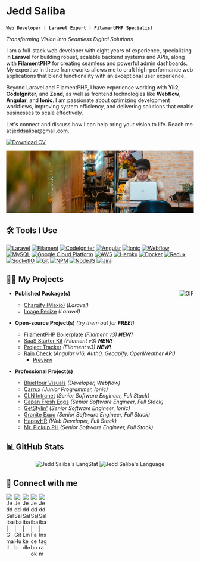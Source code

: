 # Jedd Saliba
**`Web Developer | Laravel Expert | FilamentPHP Specialist`**

*Transforming Vision into Seamless Digital Solutions*

I am a full-stack web developer with eight years of experience, specializing in **Laravel** for building robust, scalable backend systems and APIs, along with **FilamentPHP** for creating seamless and powerful admin dashboards. My expertise in these frameworks allows me to craft high-performance web applications that blend functionality with an exceptional user experience.

Beyond Laravel and FilamentPHP, I have experience working with **Yii2**, **CodeIgniter**, and **Zend**, as well as frontend technologies like **Webflow**, **Angular**, and **Ionic**. I am passionate about optimizing development workflows, improving system efficiency, and delivering solutions that enable businesses to scale effectively.

Let's connect and discuss how I can help bring your vision to life.
Reach me at jeddsaliba@gmail.com.

[![Download CV][resume-icon]][resume-url]

![banner](assets/banner.jpg)

## 🛠️ Tools I Use

[![Laravel][laravel-icon]][laravel-url]
[![Filament][filament-icon]][filament-url]
[![CodeIgniter][codeigniter-icon]][codeigniter-url]
[![Angular][angular-icon]][angular-url]
[![Ionic][ionic-icon]][ionic-url]
[![Webflow][webflow-icon]][webflow-url]
[![MySQL][mysql-icon]][mysql-url]
[![Google Cloud Platform][google-cloud-platform-icon]][google-cloud-platform-url]
[![AWS][aws-icon]][aws-url]
[![Heroku][heroku-icon]][heroku-url]
[![Docker][docker-icon]][docker-url]
[![Redux][redux-icon]][redux-url]
[![SocketIO][socketio-icon]][socketio-url]
[![Git][git-icon]][git-url]
[![NPM][npm-icon]][npm-url]
[![NodeJS][nodejs-icon]][nodejs-url]
[![Jira][jira-icon]][jira-url]

## 👨‍💻 My Projects

<img align="right" alt="GIF" src="https://media.giphy.com/media/v1.Y2lkPTc5MGI3NjExaXgxM2w4b2MwaHRvOTJkd3ZtNW1naGZ5bXJ2eXEwNXl6aXNuZXVmcCZlcD12MV9pbnRlcm5hbF9naWZfYnlfaWQmY3Q9Zw/qgQUggAC3Pfv687qPC/giphy.gif" />

- <b>Published Package(s)</b>
  - [Chargify (Maxio)](https://packagist.org/packages/jscustom/laravel-chargify) *(Laravel)*
  - [Image Resize](https://packagist.org/packages/jscustom/laravel-image-resize) *(Laravel)*

- <b>Open-source Project(s)</b> *(try them out for **FREE!**)*
  - [FilamentPHP Boilerplate](https://github.com/jeddsaliba/filamentphp-boilerplate) *(Filament v3)* ***NEW!***
  - [SaaS Starter Kit](https://github.com/jeddsaliba/saas-starter-kit-demo) *(Filament v3)* ***NEW!***
  - [Project Tracker](https://github.com/jeddsaliba/project-tracker) *(Filament v3)* ***NEW!***
  - [Rain Check](https://github.com/jeddsaliba/angular-rain-check) *(Angular v16, Auth0, Geoapify, OpenWeather API)*
    - [Preview](https://angular-rain-check.vercel.app)

- <b>Professional Project(s)</b>
  - [BlueHour Visuals](https://bluehourvisuals.webflow.io) *(Developer, Webflow)*
  - [Carrux](https://github.com/jeddsaliba/carrux) *(Junior Programmer, Ionic)*
  - [CLN Intranet](https://github.com/jeddsaliba/cln-intranet) *(Senior Software Engineer, Full Stack)*
  - [Gapan Fresh Eggs](https://github.com/jeddsaliba/gapan-fresh-eggs) *(Senior Software Engineer, Full Stack)*
  - [GetStylin'](https://getstylin.com) *(Senior Software Engineer, Ionic)*
  - [Granite Expo](https://github.com/jeddsaliba/granite-expo) *(Senior Software Engineer, Full Stack)*
  - [HappyHR](https://www.happyhr.com) *(Web Developer, Full Stack)*
  - [Mr. Pickup PH](https://github.com/jeddsaliba/mr-pickup-ph) *(Senior Software Engineer, Full Stack)*

## 📊 GitHub Stats

<div align="center">
  <img src="https://github-readme-stats.vercel.app/api?username=jeddsaliba&show_icons=true" alt="Jedd Saliba's LangStat" width="53%" />
  <img src="https://github-readme-stats.vercel.app/api/top-langs?username=jeddsaliba&langs_count=10&show_icons=true&locale=en&layout=compact&theme=light" alt="Jedd Saliba's Language" width="44.74%" />
</div>

## 🤳 Connect with me

[<img align="left" alt="Jedd Saliba | Gmail" width="22px" src="https://cdn.jsdelivr.net/npm/simple-icons@v3/icons/gmail.svg" />][gmail-url]
[<img align="left" alt="Jedd Saliba | GitHub" width="22px" src="https://cdn.jsdelivr.net/npm/simple-icons@v3/icons/github.svg" />][github-url]
[<img align="left" alt="Jedd Saliba | LinkedIn" width="22px" src="https://cdn.jsdelivr.net/npm/simple-icons@v3/icons/linkedin.svg" />][linkedin-url]
[<img align="left" alt="Jedd Saliba | Facebook" width="22px" src="https://cdn.jsdelivr.net/npm/simple-icons@v3/icons/facebook.svg" />][facebook-url]
[<img align="left" alt="Jedd Saliba | Instagram" width="22px" src="https://cdn.jsdelivr.net/npm/simple-icons@v3/icons/instagram.svg" />][instagram-url]

[resume-icon]: https://img.shields.io/badge/Download_CV-232F3E?style=for-the-badge
[resume-url]: https://drive.google.com/file/d/1-2neVZML39X625D8EeC2D-aQGGeuA2MJ/view

[gmail-url]: mailto:jeddsaliba@gmail.com
[github-url]: https://github.com/jeddsaliba
[linkedin-url]: https://www.linkedin.com/in/jeddsaliba
[facebook-url]: https://www.facebook.com/jeddsaliba
[instagram-url]: https://www.instagram.com/jeddsaliba

[laravel-icon]: https://img.shields.io/badge/Laravel-FF2D20?style=for-the-badge&logo=laravel&logoColor=white
[laravel-url]: https://laravel.com
[filament-icon]: https://img.shields.io/badge/Filament-f3b05e?style=for-the-badge&logo=fi&logoColor=black
[filament-url]: https://filamentphp.com
[codeigniter-icon]: https://img.shields.io/badge/CodeIgniter-%23EF4223?style=for-the-badge&logo=codeIgniter&logoColor=white
[codeigniter-url]: https://www.codeigniter.com
[angular-icon]: https://img.shields.io/badge/Angular-DD0031?style=for-the-badge&logo=angular&logoColor=white
[angular-url]: https://angular.io
[ionic-icon]: https://img.shields.io/badge/Ionic-%233880FF?style=for-the-badge&logo=Ionic&logoColor=white
[ionic-url]: https://ionicframework.com
[webflow-icon]: https://img.shields.io/badge/Webflow-146EF5?style=for-the-badge&logo=Webflow&logoColor=white
[webflow-url]: https://webflow.com
[mysql-icon]: https://img.shields.io/badge/MySQL-00000F?style=for-the-badge&logo=mysql&logoColor=white
[mysql-url]: https://www.mysql.com
[google-cloud-platform-icon]: https://img.shields.io/badge/Google_Cloud_Platform-1a73e8?style=for-the-badge&logo=google-cloud&logoColor=white
[google-cloud-platform-url]: https://cloud.google.com
[aws-icon]: https://img.shields.io/badge/Amazon_AWS-232F3E?style=for-the-badge&logo=amazon-aws&logoColor=white
[aws-url]: https://aws.amazon.com
[heroku-icon]: https://img.shields.io/badge/Heroku-430098?style=for-the-badge&logo=heroku&logoColor=white
[heroku-url]: https://www.heroku.com
[docker-icon]: https://img.shields.io/badge/Docker-46a2f1?style=for-the-badge&logo=docker&logoColor=white
[docker-url]: https://www.docker.com
[redux-icon]: https://img.shields.io/badge/Redux-764ABC?style=for-the-badge&logo=redux&logoColor=white
[redux-url]: https://redux.js.org
[socketio-icon]: https://img.shields.io/badge/Socket.IO-00000F?style=for-the-badge&logo=socket.io&badgeColor=010101
[socketio-url]: https://socket.io
[git-icon]: https://img.shields.io/badge/Git-F05032?style=for-the-badge&logo=git&logoColor=white
[git-url]: https://git-scm.com
[npm-icon]: https://img.shields.io/badge/NPM-CB3837?style=for-the-badge&logo=npm&logoColor=white
[npm-url]: https://www.npmjs.com
[nodejs-icon]: https://img.shields.io/badge/Node.JS-6DA55F?style=for-the-badge&logo=node.js&logoColor=white
[nodejs-url]: https://nodejs.org
[jira-icon]: https://img.shields.io/badge/Jira-0052CC?style=for-the-badge&logo=Jira&logoColor=white
[jira-url]: https://www.atlassian.com/software/jira
